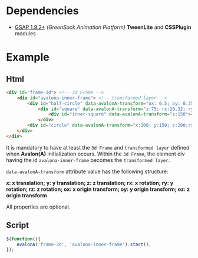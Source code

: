 # <a name="dependencies"></a> Dependencies
- [GSAP 1.9.2+](http://www.greensock.com) *(GreenSock Animation Platform)* **TweenLite** and **CSSPlugin** modules

# <a name="example"></a> Example
## <a name="html"></a> Html
```html
<div id="frame-3d"> <!-- 3d Frame -->
    <div id="avalona-inner-frame"> <!-- transformed layer -->
        <div id="half-circle" data-avalonA-transform="ox: 0.5; oy: 0.35; z:-300"></div>
            <div id="square" data-avalonA-transform="z:75; rx:20.32; ry:5; rz:-10.2">
                <div id="inner-square" data-avalonA-transform="z:150"></div>
            </div>
        <div id="circle" data-avalonA-transform="x:100; y:150; z:200;rx:45"></div>
    </div>
</div>
```

It is mandatory to have at least the `3d Frame` and `transformed layer` defined when **Avalon(A)** initialization occurs. Within the `3d Frame`, the element div having the id `avalona-inner-frame` becomes the `transformed layer`.

`data-avalonA-transform` attribute value has the following structure:

**x: x translation; y: y translation; z: z translation; rx: x rotation; ry: y rotation; rz: z rotation; ox: x origin transform; oy: y origin transform; oz: z origin transform**

All properties are optional.

## <a name="script"></a> Script
``` js
$(function(){
    AvalonA('frame-3d', 'avalona-inner-frame').start();
});
```